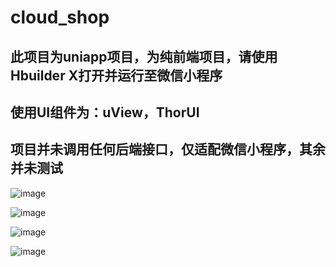 # cloud_shop

## 此项目为uniapp项目，为纯前端项目，请使用Hbuilder X打开并运行至微信小程序

## 使用UI组件为：uView，ThorUI

## 项目并未调用任何后端接口，仅适配微信小程序，其余并未测试

![image](https://picabstract-preview-ftn.weiyun.com/ftn_pic_abs_v3/ba3aa1670c8a5624ab6f70aa7430ee62201310bb3267aca949b9ae2011097102983af6c692f6561fc8bd0973acbf6c71?pictype=scale&from=30013&version=3.3.3.3&uin=2287532812&fname=WechatIMG24.png&size=750)

![image](https://picabstract-preview-ftn.weiyun.com/ftn_pic_abs_v3/755a876aaa2290b5796c04c9fb73ea608c5b3d4e6d00a420012714c78d5655fb19c3d6290e12db6b79405fe0a0773d37?pictype=scale&from=30013&version=3.3.3.3&uin=2287532812&fname=WechatIMG25.png&size=750)

![image](https://picabstract-preview-ftn.weiyun.com/ftn_pic_abs_v3/715751607b7bbe7076aa5dfedae0fd6164ffcba624f91bfd47deb48a4bf9ec50274db5700cd4712831a3ec4d4454135a?pictype=scale&from=30013&version=3.3.3.3&uin=2287532812&fname=WechatIMG26.png&size=750)

![image](https://picabstract-preview-ftn.weiyun.com/ftn_pic_abs_v3/0a9f476cb4de22a3f20c7787887b64b1d2f0d1ce7ca0356b2a6721e6b933ed7c04cd9f58f0a8bfd396113db986fec365?pictype=scale&from=30013&version=3.3.3.3&uin=2287532812&fname=WechatIMG27.png&size=750)
